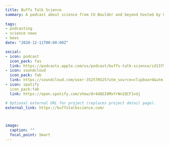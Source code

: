 ```yaml
---
title: Buffs Talk Science
summary: A podcast about science from CU Boulder and beyond hosted by Graycen Wheeler and Alison Gilchrist from 2018 - 2020.
  
tags:
- podcasting
- science news
- bees
date: "2020-12-11T00:00:00Z"

social:
- icon: podcast
  icon_pack: fas
  link: https://podcasts.apple.com/us/podcast/buffs-talk-science/id1375850300
- icon: soundcloud
  icon_pack: fab
  link: https://soundcloud.com/user-352570525?utm_source=clipboard&utm_medium=text&utm_campaign=social_sharing
- icon: spotify
  icon_pack:fab
  link: https://open.spotify.com/show/0r4dQGI8MxYrNn2QCF1vdj

# Optional external URL for project (replaces project detail page).
external_link: https://buffstalkscience.com/



image:
  caption: ""
  focal_point: Smart
---
```

